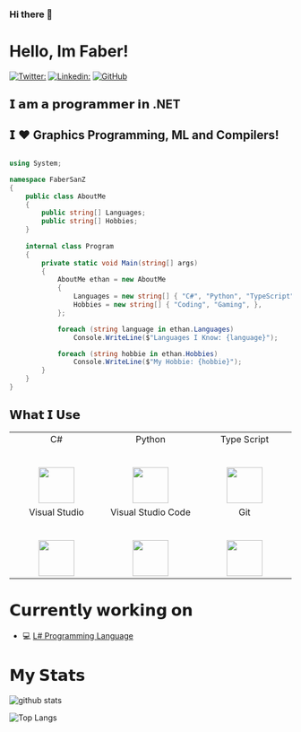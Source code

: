 ### Hi there 👋

# Hello, Im Faber!

[![Twitter:](https://img.shields.io/twitter/follow/Zeckoxe?style=social)](https://twitter.com/Zeckoxe)
[![Linkedin:](https://img.shields.io/badge/-FaberSanZ-blue?style=flat-square&logo=Linkedin&logoColor=white&link=https://www.linkedin.com/in/faber-leonardo-0642881a5)](https://www.linkedin.com/in/faber-leonardo-0642881a5/)
[![GitHub](https://img.shields.io/github/followers/FaberSanZ?label=follow&style=social)](https://github.com/FaberSanZ)


## 𝗜 𝗮𝗺 𝗮 𝗽𝗿𝗼𝗴𝗿𝗮𝗺𝗺𝗲𝗿 𝗶𝗻 .NET
## 𝗜 ❤️ Graphics Programming, ML and Compilers!

```csharp

using System;

namespace FaberSanZ
{
    public class AboutMe
    {
        public string[] Languages;
        public string[] Hobbies;
    }
    
    internal class Program
    {
        private static void Main(string[] args)
        {
            AboutMe ethan = new AboutMe
            {
                Languages = new string[] { "C#", "Python", "TypeScript", },
                Hobbies = new string[] { "Coding", "Gaming", },
            };

            foreach (string language in ethan.Languages)
                Console.WriteLine($"Languages I Know: {language}");

            foreach (string hobbie in ethan.Hobbies)
                Console.WriteLine($"My Hobbie: {hobbie}");
        }
    }
}
```

## 𝗪𝗵𝗮𝘁 𝗜 𝗨𝘀𝗲

<table>
  <tbody>
    <tr valign="top">
      <td width="25%" align="center">
        <span>C#</span><br><br><br>
        <img height="64px" src="https://cdn.svgporn.com/logos/c-sharp.svg">
      </td>
      <td width="25%" align="center">
        <span>Python</span><br><br><br>
        <img height="64px" src="https://cdn.svgporn.com/logos/python.svg">
      </td>
      <td width="25%" align="center">
        <span>Type Script</span><br><br><br>
        <img height="64px" src="https://cdn.svgporn.com/logos/typescript.svg">
      </td>
    </tr>
    <tr valign="top">
      <td width="25%" align="center">
        <span>Visual Studio</span><br><br><br>
        <img height="64px" src="https://cdn.svgporn.com/logos/visual-studio.svg">
      </td>
      <td width="25%" align="center">
        <span>Visual Studio Code<span><br><br><br>
        <img height="64px" src="https://cdn.svgporn.com/logos/visual-studio-code.svg">
      </td>
      <td width="25%" align="center">
        <span>Git</span><br><br><br>
        <img height="64px" src="https://cdn.svgporn.com/logos/git-icon.svg">
      </td>
    </tr>
  </tbody>
</table>

# 𝗖𝘂𝗿𝗿𝗲𝗻𝘁𝗹𝘆 𝘄𝗼𝗿𝗸𝗶𝗻𝗴 𝗼𝗻

- 💻 [L# Programming Language](https://github.com/FaberSanZ/ZeckLyn)


# 𝗠𝘆 𝗦𝘁𝗮𝘁𝘀

![github stats](https://github-readme-stats.vercel.app/api?username=FaberSanZ&show_icons=true&count_private=true)

![Top Langs](https://github-readme-stats.vercel.app/api/top-langs/?username=FaberSanZ)




